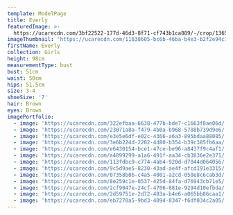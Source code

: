 ```yaml
---
template: ModelPage
title: Everly
featuredImage: >-
  https://ucarecdn.com/3bf22522-177d-46d3-8f71-cf743b1ca889/-/crop/1365x1067/0,441/-/preview/
imageThumbnail: 'https://ucarecdn.com/11638605-bc6b-46ba-b4e3-b2f2e94c1538/'
firstName: Everly
collection: Girls
height: 98cm
measurementType: bust
bust: 51cm
waist: 50cm
hips: 51.5cm
size: 3-4
shoeSize: '7'
hair: Brown
eyes: Brown
imagePortfolio:
  - image: 'https://ucarecdn.com/322efbaa-6638-477b-bde7-c1663f8ae06d/'
  - image: 'https://ucarecdn.com/23071a8a-f479-4b0a-b968-5788b739d9e6/'
  - image: 'https://ucarecdn.com/e3e5e6df-e02c-4366-a6a3-895bdaa88085/'
  - image: 'https://ucarecdn.com/3e6b224d-2202-4d80-b354-b39c385fb6aa/'
  - image: 'https://ucarecdn.com/e6430154-bce1-47ce-be96-a8437f9c4af1/'
  - image: 'https://ucarecdn.com/a4899299-a1a6-491f-aa34-cb3836e2e371/'
  - image: 'https://ucarecdn.com/113fdbc9-c774-4ab4-920d-d7044d064056/'
  - image: 'https://ucarecdn.com/9c5d9ae5-8230-43ad-ae4f-afcd191e3315/'
  - image: 'https://ucarecdn.com/07358b0b-c4a5-4001-a2cd-050e8c6cab3d/'
  - image: 'https://ucarecdn.com/8e259c1e-0537-425d-84fa-d76943cb71e5/'
  - image: 'https://ucarecdn.com/2cf9047e-24cf-4706-881e-9294d10efbda/'
  - image: 'https://ucarecdn.com/2d59751e-2d72-483a-b4e6-a065bb86caa1/'
  - image: 'https://ucarecdn.com/eb7270a5-9bd3-4094-8347-f6df034c2a05/'
---
```


